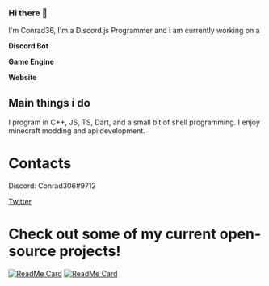 ### Hi there 👋

I'm Conrad36, I'm a Discord.js Programmer and i am currently working on a 

**Discord Bot**

**Game Engine**

**Website**

## Main things i do
I program in C++, JS, TS, Dart, and a small bit of shell programming. 
I enjoy minecraft modding and api development. 

# Contacts 
Discord: Conrad306#9712

[Twitter](https://twitter.com/Conrad_306)

# Check out some of my current open-source projects!
[![ReadMe Card](https://github-readme-stats.vercel.app/api/pin/?username=conrad36&repo=phentixengine&theme=dark&)](https://github.com/Conrad36/PhentixEngine)
[![ReadMe Card](https://github-readme-stats.vercel.app/api/pin/?username=conrad36&repo=discord.cc&theme=dark&)](https://github.com/Conrad36/Discord.cc)
